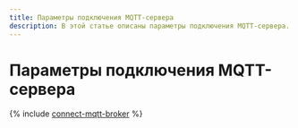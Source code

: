 ```yaml
---
title: Параметры подключения MQTT-сервера
description: В этой статье описаны параметры подключения MQTT-сервера.
---
```


# Параметры подключения MQTT-сервера

{% include [connect-mqtt-broker](../../_includes/iot-core/connect-mqtt-broker.md) %}